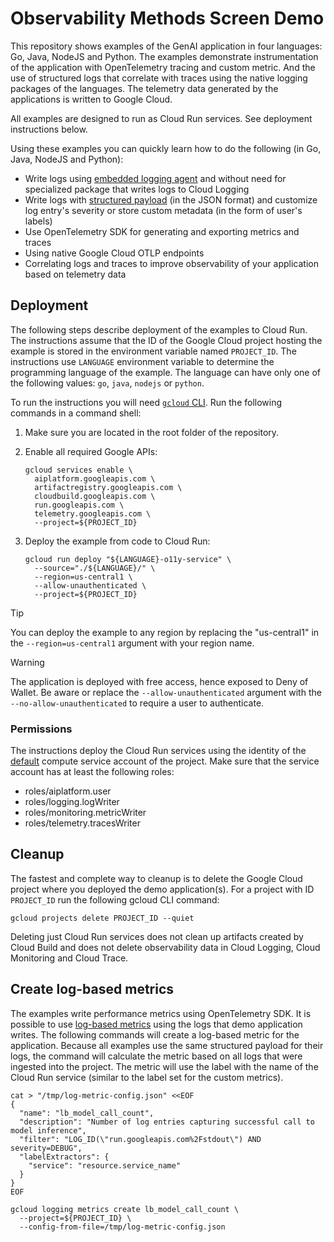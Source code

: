 # Observability Methods Screen Demo

This repository shows examples of the GenAI application in four languages: Go, Java, NodeJS and Python.
The examples demonstrate instrumentation of the application with OpenTelemetry tracing and custom metric.
And the use of structured logs that correlate with traces using the native logging packages of the languages. The telemetry data generated by the applications is written to Google Cloud.

All examples are designed to run as Cloud Run services. See deployment instructions below.

Using these examples you can quickly learn how to do the following (in Go, Java, NodeJS and Python):

* Write logs using [embedded logging agent](https://cloud.google.com/run/docs/logging#container-logs) and without need for specialized package that writes logs to Cloud Logging
* Write logs with [structured payload](https://cloud.google.com/logging/docs/structured-logging#special-payload-fields) (in the JSON format) and customize log entry's severity or store custom metadata (in the form of user's labels)
* Use OpenTelemetry SDK for generating and exporting metrics and traces
* Using native Google Cloud OTLP endpoints
* Correlating logs and traces to improve observability of your application based on telemetry data

## Deployment

The following steps describe deployment of the examples to Cloud Run.
The instructions assume that the ID of the Google Cloud project hosting the example is stored in the environment variable named `PROJECT_ID`.
The instructions use `LANGUAGE` environment variable to determine the programming language of the example.
The language can have only one of the following values: `go`, `java`, `nodejs` or `python`.

To run the instructions you will need [`gcloud` CLI](https://cloud.google.com/sdk/docs/install).
Run the following commands in a command shell:

1. Make sure you are located in the root folder of the repository.
1. Enable all required Google APIs:

   ```shell
   gcloud services enable \
     aiplatform.googleapis.com \
     artifactregistry.googleapis.com \
     cloudbuild.googleapis.com \
     run.googleapis.com \
     telemetry.googleapis.com \
     --project=${PROJECT_ID}
   ```

1. Deploy the example from code to Cloud Run:

   ```shell
   gcloud run deploy "${LANGUAGE}-o11y-service" \
     --source="./${LANGUAGE}/" \
     --region=us-central1 \
     --allow-unauthenticated \
     --project=${PROJECT_ID}
   ```

> [!TIP]
> You can deploy the example to any region by replacing the "us-central1" in the `--region=us-central1` argument with your region name.

> [!WARNING]
> The application is deployed with free access, hence exposed to Deny of Wallet.
  Be aware or replace the `--allow-unauthenticated` argument with the `--no-allow-unauthenticated` to require a user to authenticate.

### Permissions

The instructions deploy the Cloud Run services using the identity of the [default](https://cloud.google.com/iam/docs/service-account-types#default) compute service account of the project.
Make sure that the service account has at least the following roles:

* roles/aiplatform.user
* roles/logging.logWriter
* roles/monitoring.metricWriter
* roles/telemetry.tracesWriter

## Cleanup

The fastest and complete way to cleanup is to delete the Google Cloud project where you deployed the demo application(s). For a project with ID `PROJECT_ID` run the following gcloud CLI command:

```shell
gcloud projects delete PROJECT_ID --quiet
```

Deleting just Cloud Run services does not clean up artifacts created by Cloud Build and does not delete observability data in Cloud Logging, Cloud Monitoring and Cloud Trace.

## Create log-based metrics

The examples write performance metrics using OpenTelemetry SDK.
It is possible to use [log-based metrics](https://cloud.google.com/logging/docs/logs-based-metrics) using the logs that demo application writes.
The following commands will create a log-based metric for the application.
Because all examples use the same structured payload for their logs, the command will calculate the metric based on all logs that were ingested into the project.
The metric will use the label with the name of the Cloud Run service (similar to the label set for the custom metrics).

```shell
cat > "/tmp/log-metric-config.json" <<EOF
{
  "name": "lb_model_call_count",
  "description": "Number of log entries capturing successful call to model inference",
  "filter": "LOG_ID(\"run.googleapis.com%2Fstdout\") AND severity=DEBUG",
  "labelExtractors": {
    "service": "resource.service_name"
  }
}
EOF

gcloud logging metrics create lb_model_call_count \
  --project=${PROJECT_ID} \
  --config-from-file=/tmp/log-metric-config.json
```
